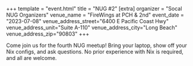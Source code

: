 +++
template = "event.html"
title = "NUG #2"
[extra]
organizer = "Socal NUG Organizers"
venue_name = "FireWings at PCH & 2nd"
event_date = "2023-07-08"
venue_address_street="6400 E Pacific Coast Hwy"
venue_address_unit="Suite A-110"
venue_address_city="Long Beach"
venue_address_zip="90803"
+++

Come join us for the fourth NUG meetup! Bring your laptop, show off your Nix configs, and ask questions.
No prior experience with Nix is required, and all are welcome.


